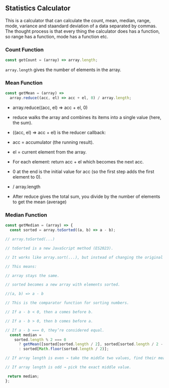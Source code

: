 ## Statistics Calculator
This is a calculator that can calculate the count, mean, median, range, mode, variance and staandard deviation of a data separated by commas.
The thought process is that every thing the calculator does has a function, so range has a function, mode has a function etc.

### Count Function

```js
const getCount = (array) => array.length;

```
`array.length` gives the number of elements in the array.

### Mean Function
```js
const getMean = (array) =>
  array.reduce((acc, el) => acc + el, 0) / array.length;

```

- array.reduce((acc, el) => acc + el, 0)

- reduce walks the array and combines its items into a single value (here, the sum).

- ((acc, el) => acc + el) is the reducer callback:

- acc = accumulator (the running result).

- el = current element from the array.

- For each element: return acc + el which becomes the next acc.

- 0 at the end is the initial value for acc (so the first step adds the first element to 0).
- / array.length
- After reduce gives the total sum, you divide by the number of elements to get the mean (average)

### Median Function
```js
const getMedian = (array) => {
  const sorted = array.toSorted((a, b) => a - b);

// array.toSorted(...)

// toSorted is a new JavaScript method (ES2023).

// It works like array.sort(...), but instead of changing the original array, it creates a new sorted copy.

// This means:

// array stays the same.

// sorted becomes a new array with elements sorted.

//(a, b) => a - b

// This is the comparator function for sorting numbers.

// If a - b < 0, then a comes before b.

// If a - b > 0, then b comes before a.

// If a - b === 0, they’re considered equal.
  const median =
    sorted.length % 2 === 0
      ? getMean([sorted[sorted.length / 2], sorted[sorted.length / 2 - 1]])
      : sorted[Math.floor(sorted.length / 2)];

// If array length is even → take the middle two values, find their mean.

// If array length is odd → pick the exact middle value.

 return median;
};

```

